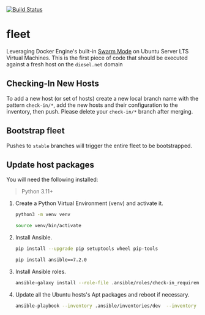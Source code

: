 [![Build Status](https://drone.kiwi-labs.net/api/badges/Diesel-Net/fleet/status.svg)](https://drone.kiwi-labs.net/Diesel-Net/fleet)

# fleet
Leveraging Docker Engine's built-in [Swarm Mode](https://docs.docker.com/engine/swarm/) on Ubuntu Server LTS Virtual Machines. This is the first piece of code that should be executed against a fresh host on the `diesel.net` domain

## Checking-In New Hosts
To add a new host (or set of hosts) create a new local branch name with the pattern `check-in/*`, add the new hosts and their configuration to the inventory, then push. Please delete your `check-in/*` branch after merging.

## Bootstrap fleet
Pushes to `stable` branches will trigger the entire fleet to be bootstrapped.

## Update host packages
You will need the following installed:
>Python 3.11+<br>

1. Create a Python Virtual Environment (venv) and activate it.
   ```zsh
   python3 -m venv venv
   ```
   ```zsh
   source venv/bin/activate
   ```

1. Install Ansible.
   ```zsh
   pip install --upgrade pip setuptools wheel pip-tools
   ```
   ```zsh
   pip install ansible==7.2.0
   ```

1. Install Ansible roles.
   ```zsh
   ansible-galaxy install --role-file .ansible/roles/check-in_requirements.yaml --roles-path .ansible/roles
   ```

1. Update all the Ubuntu hosts's Apt packages and reboot if necessary.
   ```zsh
   ansible-playbook --inventory .ansible/inventories/dev  --inventory .ansible/inventories/prod --extra-vars auto_reboot=yes .ansible/update.yaml
   ```
